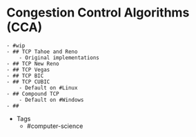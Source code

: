 # Congestion Control Algorithms (CCA)
	- #wip
	- ## TCP Tahoe and Reno
		- Original implementations
	- ## TCP New Reno
	- ## TCP Vegas
	- ## TCP BIC
	- ## TCP CUBIC
		- Default on #Linux
	- ## Compound TCP
		- Default on #Windows
	- ##
- Tags
	- #computer-science